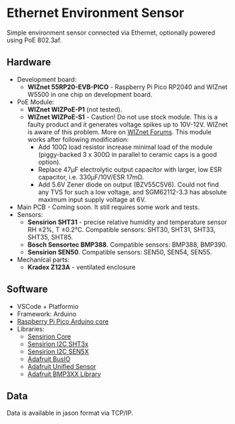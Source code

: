 # Ethernet Environment Sensor

Simple environment sensor connected via Ethernet, optionally powered using PoE 802.3af.

## Hardware

- Development board:
  - **WIZnet 55RP20-EVB-PICO** - Raspberry Pi Pico RP2040 and WIZnet W5500 in one chip on development board.
- PoE Module:
  - **WIZnet WIZPoE-P1** (not tested).
  - **WIZnet WIZPoE-S1** - Caution! Do not use stock module. This is a faulty product and it generates voltage spikes up to 10V-12V. WIZnet is aware of this problem. More on [WIZnet Forums](https://maker.wiznet.io/forum/15852). This module works after following modification:
    - Add 100Ω load resistor increase minimal load of the module (piggy-backed 3 x 300Ω in parallel to ceramic caps is a good option).
    - Replace 47µF electrolytic output capacitor with larger, low ESR capacitor, i.e. 330µF/10V/ESR 17mΩ.
    - Add 5.6V Zener diode on output (BZV55C5V6). Could not find any TVS for such a low voltage, and SGM62112-3.3 has absolute maximum input supply voltage at 6V.
- Main PCB - Coming soon. It still requires some work and tests.
- Sensors:
  - **Sensirion SHT31** - precise relative humidity and temperature sensor RH ±2%, T ±0.2°C. Compatible sensors: SHT30, SHT31, SHT33, SHT35, SHT85.
  - **Bosch Sensortec BMP388**. Compatible sensors: BMP388, BMP390.
  - **Sensirion SEN50**. Compatible sensors: SEN50, SEN54, SEN55.
- Mechanical parts:
  - **Kradex Z123A** - ventilated enclosure

## Software

- VSCode + Platformio
- Framework: Arduino
- [Raspberry Pi Pico Arduino core](https://github.com/earlephilhower/arduino-pico)
- Libraries:
  - [Sensirion Core](https://github.com/Sensirion/arduino-core)
  - [Sensirion I2C SHT3x](https://github.com/Sensirion/arduino-i2c-sht3x)
  - [Sensirion I2C SEN5X](https://github.com/Sensirion/arduino-i2c-sen5x)
  - [Adafruit BusIO](https://github.com/adafruit/Adafruit_BusIO)
  - [Adafruit Unified Sensor](https://github.com/adafruit/Adafruit_Sensor)
  - [Adafruit BMP3XX Library](https://github.com/adafruit/Adafruit_BMP3XX)

## Data

Data is available in jason format via TCP/IP.